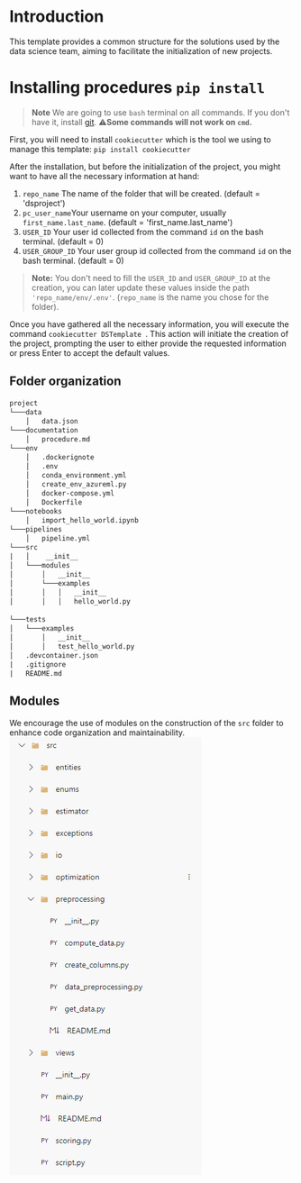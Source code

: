# Introduction 
This template provides a common structure for the solutions used by the data science team, aiming to facilitate the initialization of new projects.

# Installing procedures ``pip install``
> **Note** We are going to use `bash` terminal on all commands. If you don't have it, install [git](https://git-scm.com/downloads). ⚠️**Some commands will not work on ``cmd``.**

First, you will need to install `cookiecutter` which is the tool we using to manage this template:
``pip install cookiecutter``

After the installation, but before the initialization of the project, you might want to have all the necessary information at hand:
1. `repo_name` The name of the folder that will be created. (default = 'dsproject')
2. `pc_user_name`Your username on your computer, usually `first_name.last_name`. (default = 'first_name.last_name')
3. `USER_ID` Your user id collected from the command ```id``` on the bash terminal.  (default = 0)
4. `USER_GROUP_ID` Your user group id collected from the command ```id``` on the bash terminal.  (default = 0)
> **Note:** You don't need to fill the `USER_ID` and `USER_GROUP_ID` at the creation, you can later update these values inside the path `'repo_name/env/.env'`. (`repo_name` is the name you chose for the folder).

Once you have gathered all the necessary information, you will execute the command ```cookiecutter DSTemplate ```. This action will initiate the creation of the project, prompting the user to either provide the requested information or press Enter to accept the default values.

## Folder organization

```
project
└───data
    │   data.json
└───documentation
    │   procedure.md
└───env
    │   .dockerignote
    │   .env
    │   conda_environment.yml
    │   create_env_azureml.py
    │   docker-compose.yml
    │   Dockerfile    
└───notebooks
    │   import_hello_world.ipynb
└───pipelines
    │   pipeline.yml
└───src
|   │    __init__
│   └───modules
│       │   __init__
│       └───examples
│       │   │   __init__
│       │   │   hello_world.py

└───tests
│   └───examples
│       │   __init__
│       │   test_hello_world.py
│   .devcontainer.json
|   .gitignore
|   README.md
```

## Modules
We encourage the use of modules on the construction of the `src` folder to enhance code organization and maintainability.
![module structure](data/images/image.png)